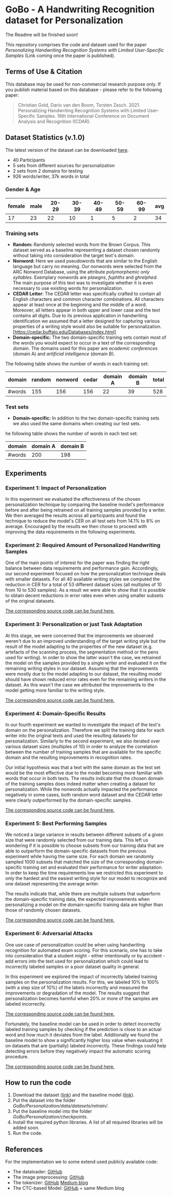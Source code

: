 # GoBo - A Handwriting Recognition dataset for Personalization

The Readme will be finished soon!

This repository comprises the code and dataset used for the paper *Personalizing Handwriting Recognition Systems with Limited User-Specific Samples* (Link coming once the paper is published).

## Terms of Use & Citation
This database may be used for non-commercial research purpose only. 
If you publish material based on this database - please refer to the following paper:

> Christian Gold, Dario van den Boom, Torsten Zesch. 2021. Personalizing Handwriting Recognition Systems with Limited User-Specific Samples. 16th International Conference on Document Analysis and Recognition (ICDAR).


## Dataset Statistics (v.1.0)
The latest version of the dataset can be downloaded [here](https://www.ltl.uni-due.de/content/6-software/gobo_v1-0.zip).

* 40 Participants
* 5 sets from different sources for personalization 
* 2 sets from 2 domains for testing
* 926 words/writer, 37k words in total

### Gender & Age

| female | male | 20-29 | 30-39 | 40-49 | 50-59 | 60-99 | avg |
| ------ | ---- | ----- | ----- | ----- | ----- | ----- | --- |
|     17 |   23 |    22 |    10 |     1 |     5 |     2 |  34 |

### Training sets

* **Random:** Randomly selected words from the Brown Corpus. This dataset served as a baseline representing a dataset chosen randomly without taking into consideration the target text's domain.
* **Nonword:** Here we used pseudowords that are similar to the English language but carry no meaning. Our nonwords were selected from the ARC Nonword Database, using the attribute *polymorphemic only syllables*. Exemplary nonwords are *plawgns*, *fuphths* and *ghrelphed*. The main purpose of this text was to investigate whether it is even necessary to use existing words for personalization.
* **CEDAR Letter**: The CEDAR letter was specifically crafted to contain all English characters and common character combinations. All characters appear at least once at the beginning and the middle of a word. Moreover, all letters appear in both upper and lower case and the text contains all digits. Due to its previous application in handwriting identification we assumed that a letter designed for capturing various properties of a writing style would also be suitable for personalization. [https://cedar.buffalo.edu/Databases/index.html]
* **Domain-specific:** The two domain-specific training sets contain most of the words you would expect to occur in a text of the corresponding domain. The domains used for this paper are *academic conferences* (domain A) and *artificial intelligence* (domain B).

The following table shows the number of words in each training set:

| domain | random | nonword | cedar | domain A | domain B | total |
| ------ | ------ | ------- | ----- | -------- | -------- | ----- |
| #words | 155    | 156     | 156   | 22       | 39       | 528   |

### Test sets

* **Domain-specific:** In addition to the two domain-specific training sets we also used the same domains when creating our test sets.

he following table shows the number of words in each test set:

| domain | domain A | domain B |
| ------ | -------- | -------- |
| #words | 200      | 198      |

## Experiments

### Experiment 1: Impact of Personalization

In this experiment we evaluated the effectiveness of the chosen personalization technique by comparing the baseline model's performance before and after being retrained on all training samples provided by a writer. We then averaged the results across all participants and found the technique to reduce the model's CER on all test sets from 14.1% to 8% on average. Encouraged by the results we then chose to proceed with improving the data requirements in the following experiments.

### Experiment 2: Required Amount of Personalized Handwriting Samples

One of the main points of interest for the paper was finding the right balance between data requirements and performance gain. Accordingly, our second experiment focused on how the personalization technique deals with smaller datasets. For all 40 available writing styles we computed the reduction in CER for a total of 53 different dataset sizes (all multiples of 10 from 10 to 530 samples). As a result we were able to show that it is possible to obtain decent reductions in error rates even when using smaller subsets of the original datasets.

[The corresponding source code can be found here.](https://github.com/ltl-ude/GoBo/blob/main/Personalization/src/experiment0.py)

### Experiment 3: Personalization or just Task Adaptation

At this stage, we were concerned that the improvements we observed weren't due to an improved understanding of the target writing style but the result of the model
adapting to the properties of the new dataset (e.g. artefacts of the scanning process, the segmentation method or the pens used for writing). In order to show the latter wasn't the case, we retrained the model on the samples provided by a single writer and evaluated it on the remaining writing styles in our dataset. Assuming that the improvements were mostly due to the model adapting to our dataset, the resulting model should have shown reduced error rates even for the remaining writers in the dataset. As this wasn't the case we attributed the improvements to the model getting more familiar to the writing style.

[The corresponding source code can be found here.](https://github.com/ltl-ude/GoBo/blob/main/Personalization/src/experiment3.py)

### Experiment 4: Domain-Specific Results

In our fourth experiment we wanted to investigate the impact of the text's domain on the personalization. Therefore we split the training data for each writer into the original texts and used the resulting datasets for personalization. Similarly to the second experiment, we also iterated over various dataset sizes (multiples of 10) in order to analyze the correlation between the number of training samples that are available for the specific domain and the resulting improvements in recognition rates.

Our initial hypothesis was that a text with the same domain as the test set would be the most effective due to the model becoming more familiar with words that occur in both texts. The results indicate that the chosen domain of the training samples does indeed matter when creating a dataset for personalization. While the nonwords actually impacted the performance negatively in some cases, both random word dataset and the CEDAR letter were clearly outperformed by the domain-specific samples.

[The corresponding source code can be found here.](https://github.com/ltl-ude/GoBo/blob/main/Personalization/src/experiment5.py)

### Experiment 5: Best Performing Samples

We noticed a large variance in results between different subsets of a given size that were randomly selected from our training data. This left us wondering if it is possible to choose subsets from our training data that are able to outperform the domain-specific datasets from the previous experiment while having the same size. For each domain we randomly sampled 1000 subsets that matched the size of the corresponding domain-specific training set and evaluated their performance for writer adaptation. In order to keep the time requirements low we restricted this experiment to only the hardest and the easiest writing style for our model to recognize and one dataset representing the average writer.

The results indicate that, while there are multiple subsets that outperform the domain-specific training data, the expected improvements when personalizing a model on the domain-specific training data are higher than those of randomly chosen datasets.

[The corresponding source code can be found here.](https://github.com/ltl-ude/GoBo/blob/main/Personalization/src/experiment12.py)

### Experiment 6: Adversarial Attacks

One use case of personalization could be when using handwriting recognition for automated exam scoring. For this scenario, one has to take into consideration that a student might - either intentionally or by accident - add errors into the text used for personalization which could lead to incorrectly labeled samples or a poor dataset quality in general.

In this experiment we explored the impact of incorrectly labeled training samples on the personalization results. For this, we labeled 10% to 100% (with a step size of 10%) of the labels incorrectly and measured the improvements or degradation of the model. The results suggest that personalization becomes harmful when 20% or more of the samples are labeled incorrectly.

[The corresponding source code can be found here.](https://github.com/ltl-ude/GoBo/blob/main/Personalization/src/experiment7.py)

Fortunately, the baseline model can be used in order to detect incorrectly labeled training samples by checking if the prediction is close to an actual word and how much it deviates from the label. Additionally we found the baseline model to show a significantly higher loss value when evaluating it on datasets that are (partially) labeled incorrectly. These findings could help detecting errors before they negatively impact the automatic scoring procedure.

[The corresponding source code can be found here.](https://github.com/ltl-ude/GoBo/blob/main/Personalization/src/experiment8.py)

## How to run the code

1. Download the dataset ([link](https://www.ltl.uni-due.de/content/6-software/gobo_v1-0.zip)) and the baseline model ([link](https://www.ltl.uni-due.de/content/6-software/gobo_baselinemodel.hdf5)).
2. Put the dataset into the folder *GoBo/Personalization/data/datasets/retrain/*.
3. Put the baseline model into the folder *GoBo/Personalization/checkpoints*.
4. Install the required python libraries. A list of all required libraries will be added soon.
5. Run the code.

## References

For the implementation we to some extend used publicly available code:

- The dataloader: [GitHub](https://github.com/githubharald/SimpleHTR/blob/master/src/dataloader_iam.py)
- The image preprocessing: [GitHub](https://github.com/githubharald/SimpleHTR/blob/master/src/preprocessor.py)
- The tokenizer: [GitHub](https://github.com/arthurflor23/handwritten-text-recognition/blob/master/src/data/generator.py) [Medium blog](https://medium.com/@arthurflor23/handwritten-text-recognition-using-tensorflow-2-0-f4352b7afe16)
- The CTC-based Model: [GitHub](https://github.com/arthurflor23/handwritten-text-recognition/blob/master/src/network/model.py) + same Medium blog
